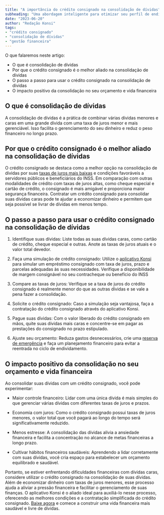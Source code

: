 ```yaml
---
title: "A importância do crédito consignado na consolidação de dívidas"
subheading: "Uma abordagem inteligente para otimizar seu perfil de endividamento e aliviar o peso das dívidas caras em sua vida financeira"
date: "2023-06-20"
author: "Redação Konsi"
tags:
- "crédito consignado"
- "consolidação de dívidas"
- "gestão financeira"
---
```


O que falaremos neste artigo:
- O que é consolidação de dívidas
- Por que o crédito consignado é o melhor aliado na consolidação de dívidas
- O passo a passo para usar o crédito consignado na consolidação de dívidas
- O impacto positivo da consolidação no seu orçamento e vida financeira

## O que é consolidação de dívidas

A consolidação de dívidas é a prática de combinar várias dívidas menores e caras em uma grande dívida com uma taxa de juros menor e mais gerenciável. Isso facilita o gerenciamento do seu dinheiro e reduz o peso financeiro no longo prazo.

## Por que o crédito consignado é o melhor aliado na consolidação de dívidas

O crédito consignado se destaca como a melhor opção na consolidação de dívidas por suas [taxas de juros mais baixas](https://konsi.com.br/postagens/7-dicas-para-conseguir-a-menor-taxa-de-juros-no-consignado) e condições favoráveis a servidores públicos e beneficiários do INSS. Em comparação com outras modalidades de crédito com taxas de juros altas, como cheque especial e cartão de crédito, o consignado é mais amigável e proporciona maior segurança financeira. Contratar um crédito consignado para consolidar suas dívidas caras pode te ajudar a economizar dinheiro e permitem que seja possível se livrar de dívidas em menos tempo.

## O passo a passo para usar o crédito consignado na consolidação de dívidas

1. Identifique suas dívidas: Liste todas as suas dívidas caras, como cartão de crédito, cheque especial e outras. Anote as taxas de juros atuais e o valor total devedor.

2. Faça uma simulação de crédito consignado: Utilize o [aplicativo Konsi](https://konsi.com.br/download) para simular um empréstimo consignado com taxa de juros, prazo e parcelas adequadas às suas necessidades. Verifique a disponibilidade de margem consignável no seu contracheque ou benefício do INSS

3. Compare as taxas de juros: Verifique se a taxa de juros do crédito consignado é realmente menor do que as outras dívidas e se vale a pena fazer a consolidação.

4. Solicite o crédito consignado: Caso a simulação seja vantajosa, faça a contratação do crédito consignado através do aplicativo Konsi.

5. Pague suas dívidas: Com o valor liberado do crédito consignado em mãos, quite suas dívidas mais caras e concentre-se em pagar as prestações do consignado no prazo estipulado.

6. Ajuste seu orçamento: Reduza gastos desnecessários, crie uma [reserva de emergência](https://konsi.com.br/postagens/a-importancia-da-reserva-de-emergencia-e-como-constroi-la-com-inteligencia-financeira) e faça um planejamento financeiro para evitar a reentrada no ciclo de endividamento.

## O impacto positivo da consolidação no seu orçamento e vida financeira

Ao consolidar suas dívidas com um crédito consignado, você pode experimentar:

- Maior controle financeiro: Lidar com uma única dívida é mais simples do que gerenciar várias dívidas com diferentes taxas de juros e prazos.

- Economia com juros: Como o crédito consignado possui taxas de juros menores, o valor total que você pagará ao longo do tempo será significativamente reduzido.

- Menos estresse: A consolidação das dívidas alivia a ansiedade financeira e facilita a concentração no alcance de metas financeiras a longo prazo.

- Cultivar hábitos financeiros saudáveis: Aprendendo a lidar corretamente com suas dívidas, você cria espaço para estabelecer um orçamento equilibrado e saudável.

Portanto, se estiver enfrentando dificuldades financeiras com dívidas caras, considere utilizar o crédito consignado na consolidação de suas dívidas. Além de economizar dinheiro com taxas de juros menores, esse processo ajuda a aliviar a pressão financeira e facilitar o gerenciamento de suas finanças. O aplicativo Konsi é o aliado ideal para auxiliá-lo nesse processo, oferecendo as melhores condições e a contratação simplificada do crédito consignado. [Baixe agora](https://konsi.com.br/download) e comece a construir uma vida financeira mais saudável e livre de dívidas.